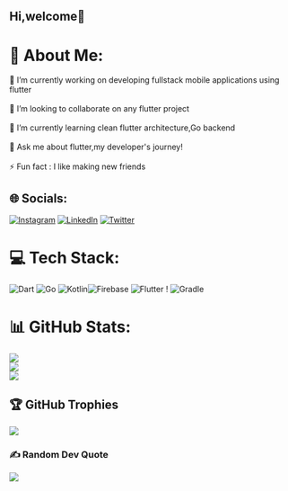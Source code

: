 ## Hi,welcome👋

# 💫 About Me:
🔭 I’m currently working on developing fullstack mobile applications using flutter<br><br>👯  I’m looking to collaborate on any flutter project<br><br>🌱 I’m currently learning clean flutter architecture,Go backend<br><br>💬 Ask me about flutter,my developer's journey!<br><br>⚡ Fun fact : I like making new friends




## 🌐 Socials:
[![Instagram](https://img.shields.io/badge/Instagram-%23E4405F.svg?logo=Instagram&logoColor=white)](https://instagram.com/lord__victor) [![LinkedIn](https://img.shields.io/badge/LinkedIn-%230077B5.svg?logo=linkedin&logoColor=white)](https://linkedin.com/in/victor-mutethia) [![Twitter](https://img.shields.io/badge/Twitter-%231DA1F2.svg?logo=Twitter&logoColor=white)](https://twitter.com/Lord__Victor) 




# 💻 Tech Stack:
![Dart](https://img.shields.io/badge/dart-%230175C2.svg?style=for-the-badge&logo=dart&logoColor=white) ![Go](https://img.shields.io/badge/go-%2300ADD8.svg?style=for-the-badge&logo=go&logoColor=white) ![Kotlin](https://img.shields.io/badge/kotlin-%230095D5.svg?style=for-the-badge&logo=kotlin&logoColor=white)![Firebase](https://img.shields.io/badge/firebase-%23039BE5.svg?style=for-the-badge&logo=firebase) ![Flutter](https://img.shields.io/badge/Flutter-%2302569B.svg?style=for-the-badge&logo=Flutter&logoColor=white) !  ![Gradle](https://img.shields.io/badge/Gradle-02303A.svg?style=for-the-badge&logo=Gradle&logoColor=white)



# 📊 GitHub Stats:
![](https://github-readme-stats.vercel.app/api?username=dev-vickie&theme=gruvbox&hide_border=false&include_all_commits=true&count_private=true)<br/>
![](https://github-readme-streak-stats.herokuapp.com/?user=dev-vickie&theme=gruvbox&hide_border=false)<br/>
![](https://github-readme-stats.vercel.app/api/top-langs/?username=dev-vickie&theme=gruvbox&hide_border=false&include_all_commits=true&count_private=true&layout=compact)




## 🏆 GitHub Trophies
![](https://github-profile-trophy.vercel.app/?username=dev-vickie&theme=gruvbox&no-frame=false&no-bg=false&margin-w=4)




### ✍️ Random Dev Quote
![](https://quotes-github-readme.vercel.app/api?type=vetical&theme=gruvbox)

<!-- Proudly created with GPRM ( https://gprm.itsvg.in ) -->
